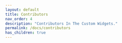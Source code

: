 ```yaml
---
layout: default
title: Contributors
nav_order: 4
description: "Contributors In The Custom Widgets."
permalink: /docs/contributors
has_children: true
---
```

